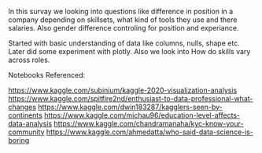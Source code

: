
In this survay we looking into questions like difference in position in a company depending on skillsets, what kind of tools they use and there salaries.
Also gender difference controling for position and experiance. 

Started with basic understanding of data like columns, nulls, shape etc. Later did some experiment with plotly. Also we look into How do skills vary across roles.

Notebooks Referenced:

https://www.kaggle.com/subinium/kaggle-2020-visualization-analysis
https://www.kaggle.com/spitfire2nd/enthusiast-to-data-professional-what-changes
https://www.kaggle.com/dwin183287/kagglers-seen-by-continents
https://www.kaggle.com/michau96/education-level-affects-data-analysis
https://www.kaggle.com/chandramanaha/kyc-know-your-community
https://www.kaggle.com/ahmedatta/who-said-data-science-is-boring

